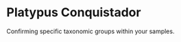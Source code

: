 Platypus Conquistador
=====================

Confirming specific taxonomic groups within your samples.